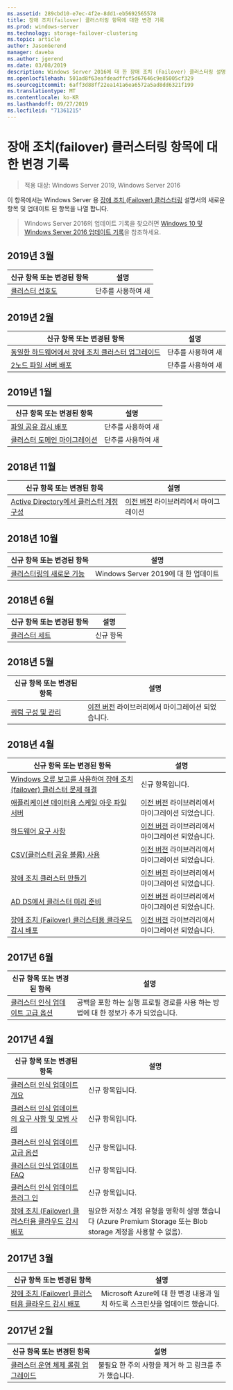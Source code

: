 ```yaml
---
ms.assetid: 289cbd10-e7ec-4f2e-8dd1-eb5692565578
title: 장애 조치(failover) 클러스터링 항목에 대한 변경 기록
ms.prod: windows-server
ms.technology: storage-failover-clustering
ms.topic: article
author: JasonGerend
manager: daveba
ms.author: jgerend
ms.date: 03/08/2019
description: Windows Server 2016에 대 한 장애 조치 (Failover) 클러스터링 설명서의 새로운 항목 및 업데이트 된 항목
ms.openlocfilehash: 501ad8f63eafdeadffcf5d67646c9e85005cf329
ms.sourcegitcommit: 6aff3d88ff22ea141a6ea6572a5ad8dd6321f199
ms.translationtype: MT
ms.contentlocale: ko-KR
ms.lasthandoff: 09/27/2019
ms.locfileid: "71361215"
---
```

# <a name="change-history-for-failover-clustering-topics"></a>장애 조치(failover) 클러스터링 항목에 대한 변경 기록

>적용 대상: Windows Server 2019, Windows Server 2016

이 항목에서는 Windows Server 용 [장애 조치 (Failover) 클러스터링](failover-clustering-overview.md) 설명서의 새로운 항목 및 업데이트 된 항목을 나열 합니다.

> Windows Server 2016의 업데이트 기록을 찾으려면 [Windows 10 및 Windows Server 2016 업데이트 기록](https://support.microsoft.com/help/4000825/windows-10-and-windows-server-2016-update-history)을 참조하세요.

## <a name="march-2019"></a>2019년 3월

|신규 항목 또는 변경된 항목                                    |설명 |
|--------------------------------------------------------|------------|
|[클러스터 선호도](cluster-affinity.md)| 단추를 사용하여 새     |

## <a name="february-2019"></a>2019년 2월

|신규 항목 또는 변경된 항목                                    |설명 |
|--------------------------------------------------------|------------|
| [동일한 하드웨어에서 장애 조치 클러스터 업그레이드](upgrade-option-same-hardware.md)| 단추를 사용하여 새 |
|[2노드 파일 서버 배포](deploy-two-node-clustered-file-server.md)| 단추를 사용하여 새 |

## <a name="january-2019"></a>2019년 1월

|신규 항목 또는 변경된 항목                                    |설명 |
|--------------------------------------------------------|------------|
|[파일 공유 감시 배포](file-share-witness.md)    | 단추를 사용하여 새        |
|[클러스터 도메인 마이그레이션](cluster-domain-migration.md) | 단추를 사용하여 새        |

## <a name="november-2018"></a>2018년 11월

|신규 항목 또는 변경된 항목|설명|
|---|---|
|[Active Directory에서 클러스터 계정 구성](configure-ad-accounts.md)|[이전 버전](https://docs.microsoft.com/previous-versions/windows/it-pro/windows-server-2008-R2-and-2008/) 라이브러리에서 마이그레이션|

## <a name="october-2018"></a>2018년 10월

|신규 항목 또는 변경된 항목|설명|
|---|---|
|[클러스터링의 새로운 기능](whats-new-in-failover-clustering.md)| Windows Server 2019에 대 한 업데이트|

## <a name="june-2018"></a>2018년 6월

|신규 항목 또는 변경된 항목|설명|
|---|---|
|[클러스터 세트](../storage/storage-spaces/cluster-sets.md)| 신규 항목|

## <a name="may-2018"></a>2018년 5월

|신규 항목 또는 변경된 항목|설명|
|---|---|
|[쿼럼 구성 및 관리](manage-cluster-quorum.md) | [이전 버전](https://docs.microsoft.com/previous-versions/windows/it-pro/windows-server-2012-R2-and-2012) 라이브러리에서 마이그레이션 되었습니다. |

## <a name="april-2018"></a>2018년 4월

|신규 항목 또는 변경된 항목|설명|
|---|---|
|[Windows 오류 보고를 사용하여 장애 조치(failover) 클러스터 문제 해결](troubleshooting-using-WER-reports.md)| 신규 항목입니다. |
|[애플리케이션 데이터용 스케일 아웃 파일 서버](sofs-overview.md)|[이전 버전](https://docs.microsoft.com/previous-versions/windows/it-pro/windows-server-2012-R2-and-2012) 라이브러리에서 마이그레이션 되었습니다.|
|[하드웨어 요구 사항](clustering-requirements.md)|[이전 버전](https://docs.microsoft.com/previous-versions/windows/it-pro/windows-server-2012-R2-and-2012) 라이브러리에서 마이그레이션 되었습니다.|
|[CSV(클러스터 공유 볼륨) 사용](failover-cluster-csvs.md)|[이전 버전](https://docs.microsoft.com/previous-versions/windows/it-pro/windows-server-2012-R2-and-2012) 라이브러리에서 마이그레이션 되었습니다.|
|[장애 조치 클러스터 만들기](create-failover-cluster.md)|[이전 버전](https://docs.microsoft.com/previous-versions/windows/it-pro/windows-server-2012-R2-and-2012) 라이브러리에서 마이그레이션 되었습니다.|
|[AD DS에서 클러스터 미리 준비](prestage-cluster-adds.md)|[이전 버전](https://docs.microsoft.com/previous-versions/windows/it-pro/windows-server-2012-R2-and-2012) 라이브러리에서 마이그레이션 되었습니다.|
|[장애 조치 (Failover) 클러스터용 클라우드 감시 배포](deploy-cloud-witness.md)|[이전 버전](https://docs.microsoft.com/previous-versions/windows/it-pro/windows-server-2012-R2-and-2012) 라이브러리에서 마이그레이션 되었습니다.|

## <a name="june-2017"></a>2017년 6월

|신규 항목 또는 변경된 항목|설명|
|---|---|
|[클러스터 인식 업데이트 고급 옵션](cluster-aware-updating-options.md)|공백을 포함 하는 실행 프로필 경로를 사용 하는 방법에 대 한 정보가 추가 되었습니다.|

## <a name="april-2017"></a>2017년 4월

|신규 항목 또는 변경된 항목|설명|
|---|---|
|[클러스터 인식 업데이트 개요](cluster-aware-updating.md)|신규 항목입니다.|
|[클러스터 인식 업데이트의 요구 사항 및 모범 사례](cluster-aware-updating-requirements.md)|신규 항목입니다.|
|[클러스터 인식 업데이트 고급 옵션](cluster-aware-updating-options.md)|신규 항목입니다.|
|[클러스터 인식 업데이트 FAQ](cluster-aware-updating-faq.md)|신규 항목입니다.|
|[클러스터 인식 업데이트 플러그 인](cluster-aware-updating-plug-ins.md)|신규 항목입니다.|
|[장애 조치 (Failover) 클러스터용 클라우드 감시 배포](deploy-cloud-witness.md)|필요한 저장소 계정 유형을 명확히 설명 했습니다 (Azure Premium Storage 또는 Blob storage 계정을 사용할 수 없음).|

## <a name="march-2017"></a>2017년 3월

|신규 항목 또는 변경된 항목|설명|
|---|---|
|[장애 조치 (Failover) 클러스터용 클라우드 감시 배포](deploy-cloud-witness.md)| Microsoft Azure에 대 한 변경 내용과 일치 하도록 스크린샷을 업데이트 했습니다.|

## <a name="february-2017"></a>2017년 2월

|신규 항목 또는 변경된 항목|설명|
|---|---|
|[클러스터 운영 체제 롤링 업그레이드](Cluster-Operating-System-Rolling-Upgrade.md)|불필요 한 주의 사항을 제거 하 고 링크를 추가 했습니다.|